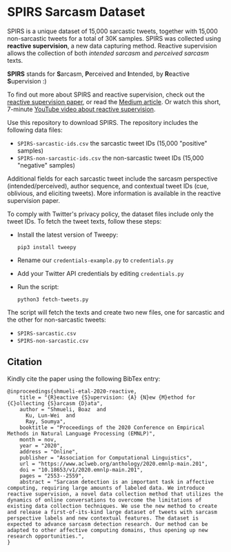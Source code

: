 # SPIRS Sarcasm Dataset

SPIRS is a unique dataset of 15,000 sarcastic tweets, together with 15,000 non-sarcastic tweets for a total of 30K samples. SPIRS was collected using **reactive supervision**, a new data capturing method. 
Reactive supervision allows the collection of both _intended sarcasm_ and _perceived sarcasm_ texts. 

**SPIRS** stands for **S**arcasm, **P**erceived and **I**ntended, by **R**eactive **S**upervision :)

To find out more about SPIRS and reactive supervision, check out the [reactive supervision paper](https://arxiv.org/abs/2009.13080), or read the [Medium article](https://towardsdatascience.com/the-magic-of-reactive-supervision-3fc83cdb1ca4). Or watch this short, 7-minute [YouTube video about reactive supervision](https://www.youtube.com/watch?v=Wx6S-KdZ1nM).

Use this repository to download SPIRS. The repository includes the following data files:

  * `SPIRS-sarcastic-ids.csv` the sarcastic tweet IDs (15,000 "positive" samples)
  * `SPIRS-non-sarcastic-ids.csv` the non-sarcastic tweet IDs (15,000 "negative" samples)
  
Additional fields for each sarcastic tweet include the sarcasm perspective (intended/perceived), author sequence, and contextual tweet IDs (cue, oblivious, and eliciting tweets).
More information is available in the reactive supervision paper.

To comply with Twitter's privacy policy, the dataset files include only the tweet IDs. To fetch the tweet texts, follow these steps:

  * Install the latest version of Tweepy:
  
    `pip3 install tweepy`
  * Rename our `credentials-example.py` to `credentials.py`
  * Add your Twitter API credentials by editing `credentials.py`
  * Run the script:
  
    `python3 fetch-tweets.py`

The script will fetch the texts and create two new files, one for sarcastic and the other for non-sarcastic tweets:

  * `SPIRS-sarcastic.csv`
  * `SPIRS-non-sarcastic.csv`

## Citation

Kindly cite the paper using the following BibTex entry:

```
@inproceedings{shmueli-etal-2020-reactive,
    title = "{R}eactive {S}upervision: {A} {N}ew {M}ethod for {C}ollecting {S}arcasm {D}ata",
    author = "Shmueli, Boaz  and
      Ku, Lun-Wei  and
      Ray, Soumya",
    booktitle = "Proceedings of the 2020 Conference on Empirical Methods in Natural Language Processing (EMNLP)",
    month = nov,
    year = "2020",
    address = "Online",
    publisher = "Association for Computational Linguistics",
    url = "https://www.aclweb.org/anthology/2020.emnlp-main.201",
    doi = "10.18653/v1/2020.emnlp-main.201",
    pages = "2553--2559",
    abstract = "Sarcasm detection is an important task in affective computing, requiring large amounts of labeled data. We introduce reactive supervision, a novel data collection method that utilizes the dynamics of online conversations to overcome the limitations of existing data collection techniques. We use the new method to create and release a first-of-its-kind large dataset of tweets with sarcasm perspective labels and new contextual features. The dataset is expected to advance sarcasm detection research. Our method can be adapted to other affective computing domains, thus opening up new research opportunities.",
}
```

